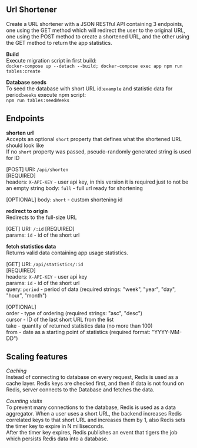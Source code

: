 **Url Shortener**  
-
Create a URL shortener with a JSON RESTful API containing 3 endpoints, one using the GET method which will redirect the user to the original URL, one using the POST method to create a shortened URL, and the other using the GET method to return the app statistics.

**Build**  
Execute migration script in first build:  
`docker-compose up --detach --build; docker-compose exec app npm run tables:create`  

**Database seeds**  
To seed the database with short URL id:`example` and statistic data for period:`weeks` execute npm script:  
`npm run tables:seedWeeks`  

**Endpoints**  
-
**shorten url**  
Accepts an optional `short` property that defines what the shortened URL should look like  
If no `short` property was passed, pseudo-randomly generated string is used for ID

[POST] URI: `/api/shorten`  
[REQUIRED]  
headers: `X-API-KEY`    - user api key, in this version it is required just to not be an empty string
body: `full`            - full url ready for shortening

[OPTIONAL]
body: `short`           - custom shortening id  

**redirect to origin**  
Redirects to the full-size URL  

[GET] URI: `/:id`
[REQUIRED]  
params: `id`            - id of the short url    

**fetch statistics data**  
Returns valid data containing app usage statistics.  

[GET] URI: `/api/statistics/:id`  
[REQUIRED]  
headers: `X-API-KEY`    - user api key  
params: `id`            - id of the short url  
query: `period`         - period of data (required strings: "week", "year", "day", "hour", "month")  

[OPTIONAL]  
order                   - type of ordering (required strings: "asc", "desc")  
cursor                  - ID of the last short URL from the list  
take                    - quantity of returned statistics data (no more than 100)  
from                    - date as a starting point of statistics  (required format: "YYYY-MM-DD")  

**Scaling features**
- 
*Caching*  
Instead of connecting to database on every request, Redis is used as a cache layer. Redis keys are checked first, and then if data is not found on Redis, server connects to the Database and fetches the data.  

*Counting visits*  
To prevent many connections to the database, Redis is used as a data aggregator. When a user uses a short URL, the backend increases Redis correlated keys to that short URL and increases them by 1, also Redis sets the timer key to expire in N milliseconds.  
After the timer key expires, Redis publishes an event that tigers the job which persists Redis data into a database.